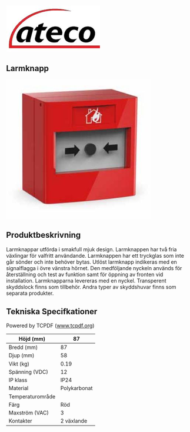![](_page_0_Picture_0.jpeg)

## **Larmknapp**

![](_page_0_Picture_3.jpeg)

## **Produktbeskrivning**

Larmknappar utförda i smakfull mjuk design. Larmknappen har två fria växlingar för valfritt användande. Larmknappen har ett tryckglas som inte går sönder och inte behöver bytas. Utlöst larmknapp indikeras med en signalflagga i övre vänstra hörnet. Den medföljande nyckeln används för återställning och test av funktion samt för öppning av fronten vid installation. Larmknapparna levereras med en nyckel. Transperent skyddslock finns som tillbehör. Andra typer av skyddshuvar finns som separata produkter.

## **Tekniska Specifkationer**

Powered by TCPDF (www.tcpdf.org)

| Höjd (mm)        | 87           |
|------------------|--------------|
| Bredd (mm)       | 87           |
| Djup (mm)        | 58           |
| Vikt (kg)        | 0.19         |
| Spänning (VDC)   | 12           |
| IP klass         | IP24         |
| Material         | Polykarbonat |
| Temperaturområde |              |
| Färg             | Röd          |
| Maxström (VAC)   | 3            |
| Kontakter        | 2 växlande   |